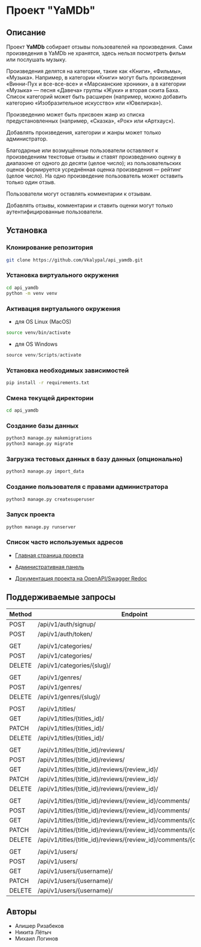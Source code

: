 # Проект "YaMDb"

## Описание

Проект **YaMDb** собирает отзывы пользователей на произведения. Сами произведения в YaMDb не хранятся, здесь нельзя посмотреть фильм или послушать музыку.

Произведения делятся на категории, такие как «Книги», «Фильмы», «Музыка». Например, в категории «Книги» могут быть произведения «Винни-Пух и все-все-все» и «Марсианские хроники», а в категории «Музыка» — песня «Давеча» группы «Жуки» и вторая сюита Баха. Список категорий может быть расширен (например, можно добавить категорию «Изобразительное искусство» или «Ювелирка»).

Произведению может быть присвоен жанр из списка предустановленных (например, «Сказка», «Рок» или «Артхаус»).

Добавлять произведения, категории и жанры может только администратор.

Благодарные или возмущённые пользователи оставляют к произведениям текстовые отзывы и ставят произведению оценку в диапазоне от одного до десяти (целое число); из пользовательских оценок формируется усреднённая оценка произведения — рейтинг (целое число). На одно произведение пользователь может оставить только один отзыв.

Пользователи могут оставлять комментарии к отзывам.

Добавлять отзывы, комментарии и ставить оценки могут только аутентифицированные пользователи.

## Установка

### Клонирование репозитория

```sh
git clone https://github.com/Vkalypal/api_yamdb.git
```

### Установка виртуального окружения

```sh
cd api_yamdb
python -m venv venv
```

### Активация виртуального окружения

- для OS Linux (MacOS)

```sh
source venv/bin/activate
```

- для OS Windows

```powershell
source venv/Scripts/activate
```

### Установка необходимых зависимостей

```sh
pip install -r requirements.txt
```

### Смена текущей директории

```sh
cd api_yamdb
```

### Создание базы данных

```sh
python3 manage.py makemigrations
python3 manage.py migrate
```

### Загрузка тестовых данных в базу данных (опционально)

```sh
python3 manage.py import_data
```

### Создание пользователя с правами администратора

```sh
python3 manage.py createsuperuser
```

### Запуск проекта

```sh
python manage.py runserver
```

### Список часто используемых адресов

- [Главная страница проекта](http://127.0.0.1:8000/)

- [Административная панель](http://127.0.0.1:8000/admin/)

- [Документация проекта на OpenAPI/Swagger Redoc](http://127.0.0.1:8000/redoc/)

## Поддерживаемые запросы

| Method | Endpoint                                                             |
| ------ | -------------------------------------------------------------------- |
| POST   | /api/v1/auth/signup/                                                 |
| POST   | /api/v1/auth/token/                                                  |
|        |                                                                      |
| GET    | /api/v1/categories/                                                  |
| POST   | /api/v1/categories/                                                  |
| DELETE | /api/v1/categories/{slug}/                                           |
|        |                                                                      |
| GET    | /api/v1/genres/                                                      |
| POST   | /api/v1/genres/                                                      |
| DELETE | /api/v1/genres/{slug}/                                               |
|        |                                                                      |
| POST   | /api/v1/titles/                                                      |
| GET    | /api/v1/titles/{titles_id}/                                          |
| PATCH  | /api/v1/titles/{titles_id}/                                          |
| DELETE | /api/v1/titles/{titles_id}/                                          |
|        |                                                                      |
| GET    | /api/v1/titles/{title_id}/reviews/                                   |
| POST   | /api/v1/titles/{title_id}/reviews/                                   |
| GET    | /api/v1/titles/{title_id}/reviews/{review_id}/                       |
| PATCH  | /api/v1/titles/{title_id}/reviews/{review_id}/                       |
| DELETE | /api/v1/titles/{title_id}/reviews/{review_id}/                       |
|        |                                                                      |
| GET    | /api/v1/titles/{title_id}/reviews/{review_id}/comments/              |
| POST   | /api/v1/titles/{title_id}/reviews/{review_id}/comments/              |
| GET    | /api/v1/titles/{title_id}/reviews/{review_id}/comments/{comment_id}/ |
| PATCH  | /api/v1/titles/{title_id}/reviews/{review_id}/comments/{comment_id}/ |
| DELETE | /api/v1/titles/{title_id}/reviews/{review_id}/comments/{comment_id}/ |
|        |                                                                      |
| GET    | /api/v1/users/                                                       |
| POST   | /api/v1/users/                                                       |
| GET    | /api/v1/users/{username}/                                            |
| PATCH  | /api/v1/users/{username}/                                            |
| DELETE | /api/v1/users/{username}/                                            |

## Авторы

- Алишер Ризабеков
- Никита Лётыч
- Михаил Логинов
